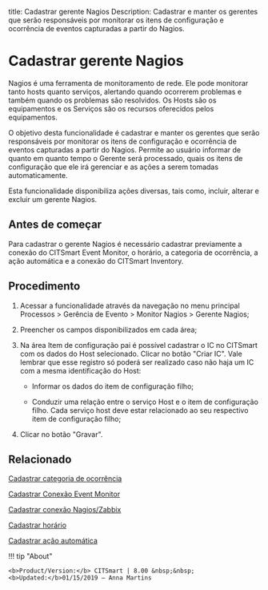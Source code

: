 title: Cadastrar gerente Nagios
Description: Cadastrar e manter os gerentes que serão responsáveis por monitorar os itens de configuração e ocorrência de eventos capturadas a partir do Nagios.
# Cadastrar gerente Nagios

Nagios é uma ferramenta de monitoramento de rede. Ele pode monitorar tanto hosts
quanto serviços, alertando quando ocorrerem problemas e também quando os
problemas são resolvidos. Os Hosts são os equipamentos e os Serviços são os
recursos oferecidos pelos equipamentos.

O objetivo desta funcionalidade é cadastrar e manter os gerentes que serão
responsáveis por monitorar os itens de configuração e ocorrência de eventos
capturadas a partir do Nagios. Permite ao usuário informar de quanto em quanto
tempo o Gerente será processado, quais os itens de configuração que ele irá
gerenciar e as ações a serem tomadas automaticamente.

Esta funcionalidade disponibiliza ações diversas, tais como, incluir, alterar e
excluir um gerente Nagios.

Antes de começar
--------------------

Para cadastrar o gerente Nagios é necessário cadastrar previamente a conexão do
CITSmart Event Monitor, o horário, a categoria de ocorrência, a ação automática
e a conexão do CITSmart Inventory.

Procedimento
----------------

1.  Acessar a funcionalidade através da navegação no menu principal Processos \>
    Gerência de Evento \> Monitor Nagios \> Gerente Nagios;

2.  Preencher os campos disponibilizados em cada área;

3.  Na área Item de configuração pai é possível cadastrar o IC no CITSmart com
    os dados do Host selecionado. Clicar no botão "Criar IC". Vale lembrar que
    esse registro só poderá ser realizado caso não haja um IC com a mesma
    identificação do Host:

    -   Informar os dados do item de configuração filho;

    -   Conduzir uma relação entre o serviço Host e o item de configuração filho.
        Cada serviço host deve estar relacionado ao seu respectivo item de
        configuração filho;

1.  Clicar no botão "Gravar".


Relacionado
-----------

[Cadastrar categoria de ocorrência](/pt-br/citsmart-platform-9/processes/event/configuration/register-occurence-category.html)

[Cadastrar Conexão Event Monitor](/pt-br/citsmart-platform-9/processes/event/configuration/register-event-monitor-connection.html)

[Cadastrar conexão Nagios/Zabbix](/pt-br/citsmart-platform-9/processes/event/configuration/register-nagios-zabbix-connection.html)

[Cadastrar horário](/pt-br/citsmart-platform-9/processes/event/configuration/register-time.html)

[Cadastrar ação automática](/pt-br/citsmart-platform-9/additional-features/automation-of-operation/configuration/register-automatic-action.html)


!!! tip "About"

    <b>Product/Version:</b> CITSmart | 8.00 &nbsp;&nbsp;
    <b>Updated:</b>01/15/2019 – Anna Martins
